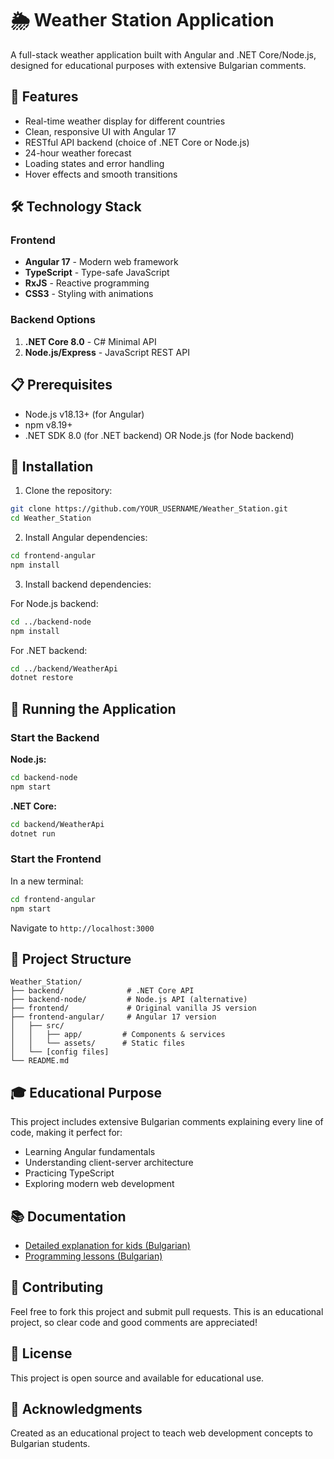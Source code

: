 # 🌦️ Weather Station Application

A full-stack weather application built with Angular and .NET Core/Node.js, designed for educational purposes with extensive Bulgarian comments.

## 🚀 Features

- Real-time weather display for different countries
- Clean, responsive UI with Angular 17
- RESTful API backend (choice of .NET Core or Node.js)
- 24-hour weather forecast
- Loading states and error handling
- Hover effects and smooth transitions

## 🛠️ Technology Stack

### Frontend
- **Angular 17** - Modern web framework
- **TypeScript** - Type-safe JavaScript
- **RxJS** - Reactive programming
- **CSS3** - Styling with animations

### Backend Options
1. **.NET Core 8.0** - C# Minimal API
2. **Node.js/Express** - JavaScript REST API

## 📋 Prerequisites

- Node.js v18.13+ (for Angular)
- npm v8.19+
- .NET SDK 8.0 (for .NET backend) OR Node.js (for Node backend)

## 🔧 Installation

1. Clone the repository:
```bash
git clone https://github.com/YOUR_USERNAME/Weather_Station.git
cd Weather_Station
```

2. Install Angular dependencies:
```bash
cd frontend-angular
npm install
```

3. Install backend dependencies:

For Node.js backend:
```bash
cd ../backend-node
npm install
```

For .NET backend:
```bash
cd ../backend/WeatherApi
dotnet restore
```

## 🏃 Running the Application

### Start the Backend

**Node.js:**
```bash
cd backend-node
npm start
```

**.NET Core:**
```bash
cd backend/WeatherApi
dotnet run
```

### Start the Frontend

In a new terminal:
```bash
cd frontend-angular
npm start
```

Navigate to `http://localhost:3000`

## 📁 Project Structure

```
Weather_Station/
├── backend/              # .NET Core API
├── backend-node/         # Node.js API (alternative)
├── frontend/             # Original vanilla JS version
├── frontend-angular/     # Angular 17 version
│   ├── src/
│   │   ├── app/         # Components & services
│   │   └── assets/      # Static files
│   └── [config files]
└── README.md
```

## 🎓 Educational Purpose

This project includes extensive Bulgarian comments explaining every line of code, making it perfect for:
- Learning Angular fundamentals
- Understanding client-server architecture
- Practicing TypeScript
- Exploring modern web development

## 📚 Documentation

- [Detailed explanation for kids (Bulgarian)](EXPLANATION-FOR-KIDS-BG.md)
- [Programming lessons (Bulgarian)](kids-programming-lesson.md)

## 🤝 Contributing

Feel free to fork this project and submit pull requests. This is an educational project, so clear code and good comments are appreciated!

## 📝 License

This project is open source and available for educational use.

## 🌟 Acknowledgments

Created as an educational project to teach web development concepts to Bulgarian students.
